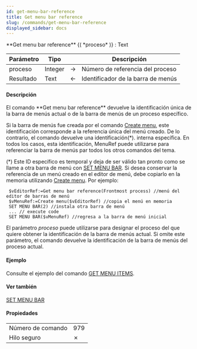 ```yaml
---
id: get-menu-bar-reference
title: Get menu bar reference
slug: /commands/get-menu-bar-reference
displayed_sidebar: docs
---
```


<!--REF #_command_.Get menu bar reference.Syntax-->**Get menu bar reference** {( *proceso* )} : Text<!-- END REF-->
<!--REF #_command_.Get menu bar reference.Params-->
| Parámetro | Tipo |  | Descripción |
| --- | --- | --- | --- |
| proceso | Integer | &#8594;  | Número de referencia del proceso |
| Resultado | Text | &#8592; | Identificador de la barra de menús |

<!-- END REF-->

#### Descripción 

<!--REF #_command_.Get menu bar reference.Summary-->El comando **Get menu bar reference** devuelve la identificación única de la barra de menús actual o de la barra de menús de un proceso específico.<!-- END REF-->

Si la barra de menús fue creada por el comando [Create menu](create-menu.md), este identificación corresponde a la referencia única del menú creado. De lo contrario, el comando devuelve una identificación(\*). interna específica. En todos los casos, esta identificación, MenuRef puede utilizarse para referenciar la barra de menús par todos los otros comandos del tema.

(\*) Este ID específico es temporal y deja de ser válido tan pronto como se llame a otra barra de menú con [SET MENU BAR](set-menu-bar.md). Si desea conservar la referencia de un menú creado en el editor de menú, debe copiarlo en la memoria utilizando [Create menu](create-menu.md). Por ejemplo:  

```4d
 $vEditorRef:=Get menu bar reference(Frontmost process) //menú del editor de barras de menú
 $vMenuRef:=Create menu($vEditorRef) //copia el menú en memoria
 SET MENU BAR(2) //instala otra barra de menú
 ... // execute code
 SET MENU BAR($vMenuRef) //regresa a la barra de menú inicial
```

El parámetro *proceso* puede utilizarse para designar el proceso del que quiere obtener la identificación de la barra de menús actual. Si omite este parámetro, el comando devuelve la identificación de la barra de menús del proceso actual.

#### Ejemplo 

Consulte el ejemplo del comando [GET MENU ITEMS](get-menu-items.md "GET MENU ITEMS").

#### Ver también 

[SET MENU BAR](set-menu-bar.md)  

#### Propiedades

|  |  |
| --- | --- |
| Número de comando | 979 |
| Hilo seguro | &cross; |


